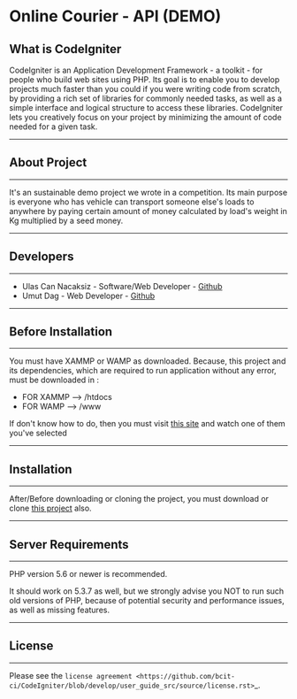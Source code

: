# Online Courier - API (DEMO)
## What is CodeIgniter

CodeIgniter is an Application Development Framework - a toolkit - for people
who build web sites using PHP. Its goal is to enable you to develop projects
much faster than you could if you were writing code from scratch, by providing
a rich set of libraries for commonly needed tasks, as well as a simple
interface and logical structure to access these libraries. CodeIgniter lets
you creatively focus on your project by minimizing the amount of code needed
for a given task.

*****************
## About Project
*****************

It's an sustainable demo project we wrote in a competition. Its main purpose is
everyone who has vehicle can transport someone else's loads to anywhere by 
paying certain amount of money calculated by load's weight in Kg multiplied by a seed money.

*****************
## Developers
*****************
- Ulas Can Nacaksiz - Software/Web Developer - [Github](https://github.com/ulascannacaksiz)
- Umut Dag - Web Developer - [Github](https://github.com/umutdag1)

*******************
## Before Installation
*******************

You must have XAMMP or WAMP as downloaded. Because, this project and its 
dependencies, which are required to run application without any error, must
be downloaded in : <br/>
- FOR XAMMP --> /htdocs <br/>
- FOR WAMP --> /www <br/> 

If don't know how to do, then you must visit [this site](https://www.youtube.com/results?search_query=execute+php+in+xampp+)
and watch one of them you've selected

*******************
## Installation
*******************

After/Before downloading or cloning the project, you must download or clone 
[this project](https://github.com/umutdag1/onlinecourier) also.

*******************
## Server Requirements
*******************

PHP version 5.6 or newer is recommended.

It should work on 5.3.7 as well, but we strongly advise you NOT to run
such old versions of PHP, because of potential security and performance
issues, as well as missing features.

*******
## License
*******

Please see the `license
agreement <https://github.com/bcit-ci/CodeIgniter/blob/develop/user_guide_src/source/license.rst>`_.
